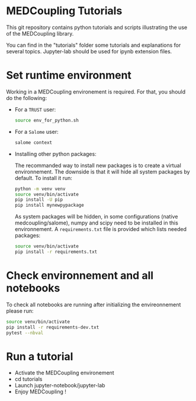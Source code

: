 # MEDCoupling Tutorials

This git repository contains python tutorials and scripts illustrating the use
of the MEDCoupling library.

You can find in the "tutorials" folder some tutorials and explanations for
several topics. Jupyter-lab should be used for ipynb extension files.

# Set runtime environment

Working in a MEDCoupling environement is required. For that, you should do the
following:

- For a `TRUST` user:

  ```bash
  source env_for_python.sh
  ```

- For a `Salome` user:

  ```bash
  salome context
  ```

- Installing other python packages:

  The recommanded way to install new packages is to create a virtual
  environnement. The downside is that it will hide all system packages by
  default. To install it run:

  ```bash
  python -m venv venv
  source venv/bin/activate
  pip install -U pip
  pip install mynewpypackage
  ```

  As system packages will be hidden, in some configurations (native
  medcoupling/salome), numpy and scipy need to be installed in this
  environnement. A `requirements.txt` file is provided which lists needed
  packages:

  ```bash
  source venv/bin/activate
  pip install -r requirements.txt
  ```

# Check environnement and all notebooks

To check all notebooks are running after initializing the envireonnement please run:

```bash
source venv/bin/activate
pip install -r requirements-dev.txt
pytest --nbval
```

# Run a tutorial

- Activate the MEDCoupling environement
- cd tutorials
- Launch jupyter-notebook/jupyter-lab
- Enjoy MEDCoupling !
